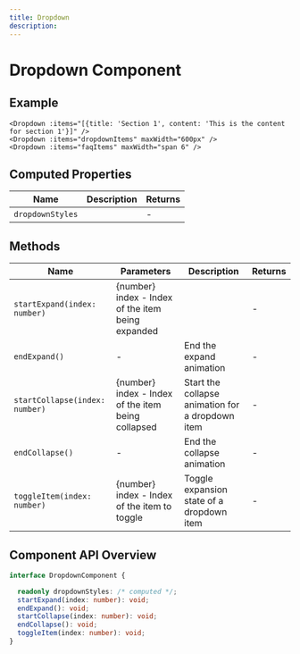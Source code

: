 ```yaml
---
title: Dropdown
description: 
---
```


# Dropdown Component



## Example

```vue
<Dropdown :items="[{title: 'Section 1', content: 'This is the content for section 1'}]" />
<Dropdown :items="dropdownItems" maxWidth="600px" />
<Dropdown :items="faqItems" maxWidth="span 6" />
```

## Computed Properties

| Name | Description | Returns |
|------|-------------|---------|
| `dropdownStyles` |  | - |

## Methods

| Name | Parameters | Description | Returns |
|------|------------|-------------|---------|
| `startExpand(index: number)` | {number} index - Index of the item being expanded |  | - |
| `endExpand()` | - | End the expand animation | - |
| `startCollapse(index: number)` | {number} index - Index of the item being collapsed | Start the collapse animation for a dropdown item | - |
| `endCollapse()` | - | End the collapse animation | - |
| `toggleItem(index: number)` | {number} index - Index of the item to toggle | Toggle expansion state of a dropdown item | - |

## Component API Overview

```typescript
interface DropdownComponent {

  readonly dropdownStyles: /* computed */;
  startExpand(index: number): void;
  endExpand(): void;
  startCollapse(index: number): void;
  endCollapse(): void;
  toggleItem(index: number): void;
}
```

